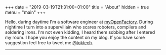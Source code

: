 +++
date = "2019-03-19T21:31:00+01:00"
title = "About"
hidden = true
menu = "main"
+++

Hello, during daytime I'm a software engineer at [myOpenFactory](https://www.myopenfactory.gmbh/). During nightime I turn into a supervillain who scares roboters, compilers and soldering irons. I'm not even kidding, I heard them sobbing after I entered my room. I hope you enjoy the content on my blog. If you have some suggestion feel free to tweet me [@toktech](https://twitter.com/toktech).

***
